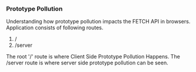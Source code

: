 ### Prototype Pollution

Understanding how prototype pollution impacts the FETCH API in browsers. 
Application consists of following routes. 
1. / 
2. /server 

The root '/' route is where Client Side Prototype Pollution Happens. 
The /server route is where server side prototype pollution can be seen. 